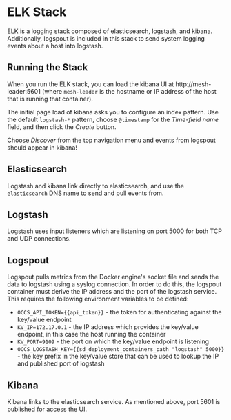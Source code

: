 # ELK Stack

ELK is a logging stack composed of elasticsearch, logstash, and kibana. Additionally, logspout is included in this stack to send system logging events about a host into logstash.

## Running the Stack

When you run the ELK stack, you can load the kibana UI at http://mesh-leader:5601 (where `mesh-leader` is the hostname or IP address of the host that is running that container).

The initial page load of kibana asks you to configure an index pattern. Use the default `logstash-*` pattern, choose `@timestamp` for the *Time-field name* field, and then click the *Create* button.

Choose *Discover* from the top navigation menu and events from logspout should appear in kibana!

## Elasticsearch

Logstash and kibana link directly to elasticsearch, and use the `elasticsearch` DNS name to send and pull events from.

## Logstash

Logstash uses input listeners which are listening on port 5000 for both TCP and UDP connections.

## Logspout

Logspout pulls metrics from the Docker engine's socket file and sends the data to logstash using a syslog connection. In order to do this, the logspout container must derive the IP address and the port of the logstash service. This requires the following environment variables to be defined:

* `OCCS_API_TOKEN={{api_token}}` - the token for authenticating against the key/value endpoint
* `KV_IP=172.17.0.1` - the IP address which provides the key/value endpoint, in this case the host running the container
* `KV_PORT=9109` - the port on which the key/value endpoint is listening
* `OCCS_LOGSTASH_KEY={{sd_deployment_containers_path "logstash" 5000}}` - the key prefix in the key/value store that can be used to lookup the IP and published port of logstash

## Kibana

Kibana links to the elasticsearch service. As mentioned above, port 5601 is published for access the UI.
